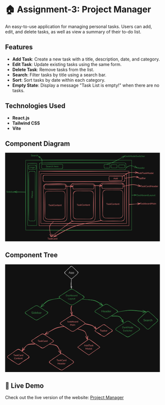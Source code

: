 # 🏠 **Assignment-3: Project Manager**

An easy-to-use application for managing personal tasks. Users can add, edit, and delete tasks, as well as view a summary of their to-do list.

## **Features**

- **Add Task**: Create a new task with a title, description, date, and category.
- **Edit Task**: Update existing tasks using the same form.
- **Delete Task**: Remove tasks from the list.
- **Search**: Filter tasks by title using a search bar.
- **Sort**: Sort tasks by date within each category.
- **Empty State**: Display a message "Task List is empty!" when there are no tasks.

## **Technologies Used**

- **React.js**
- **Tailwind CSS**
- **Vite**

## **Component Diagram**

![Component Diagram](./src/assets/componentDiagra1.png)

## **Component Tree**

![Component Tree](./src/assets/componentTree.png)

## 🚀 **Live Demo**

Check out the live version of the website: [Project Manager](https://assignment3-project-manager-u5sp.vercel.app/)
